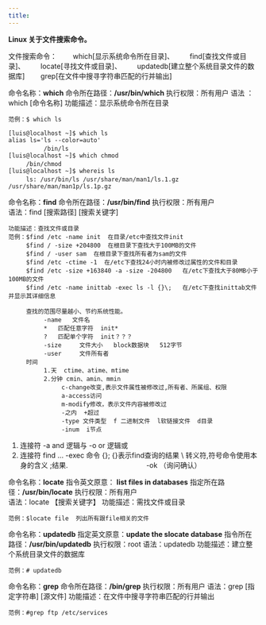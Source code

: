 ```yaml
---
title: 
---
```


**Linux 关于文件搜索命令。**

文件搜索命令：
　　which[显示系统命令所在目录]、
　　find[查找文件或目录]、
　　locate[寻找文件或目录]、
　　updatedb[建立整个系统目录文件的数据库]
　　grep[在文件中搜寻字符串匹配的行并输出]


命令名称：**which**   命令所在路径：**/usr/bin/which**   执行权限：所有用户
语法 ：which [命令名称]   功能描述：显示系统命令所在目录
```
范例：$ which ls
 
[luis@localhost ~]$ which ls
alias ls='ls --color=auto'
　　　　　　/bin/ls
[luis@localhost ~]$ which chmod
　　　/bin/chmod
[luis@localhost ~]$ whereis ls
　　　ls: /usr/bin/ls /usr/share/man/man1/ls.1.gz /usr/share/man/man1p/ls.1p.gz
```

命令名称：**find**   命令所在路径：**/usr/bin/find**    执行权限：所有用户  
语法：find [搜索路径] [搜索关键字]
```
功能描述：查找文件或目录
范例：$find /etc -name init  在目录/etc中查找文件init
　　　$find / -size +204800  在根目录下查找大于100MB的文件
　　　$find / -user sam  在根目录下查找所有者为sam的文件
　　　$find /etc -ctime -1  在/etc下查找24小时内被修改过属性的文件和目录
　　　$find /etc -size +163840 -a -size -204800   在/etc下查找大于80MB小于100MB的文件
　　　$find /etc -name inittab -exec ls -l {}\;   在/etc下查找inittab文件并显示其详细信息

　　　查找的范围尽量越小、节约系统性能。
　　　　　　-name   文件名
　　　　　　*   匹配任意字符  init*
　　　　　　?   匹配单个字符  init？？？
　　　　　　-size     文件大小   block数据块   512字节
　　　　　　-user     文件所有者
　　　时间
　　　　　　1.天  ctime、atime、mtime
　　　　　　2.分钟 cmin、amin、mmin
　　　　　　　　　c-change改变,表示文件属性被修改过,所有者、所属组、权限
　　　　　　　　　a-access访问
　　　　　　　　　m-modify修改，表示文件内容被修改过
　　　　　　　　　-之内  +超过
　　　　　　　　　-type 文件类型  f 二进制文件  l软链接文件  d目录
　　　　　　　　　-inum  i节点
```

1. 连接符  -a   and  逻辑与  -o  or 逻辑或
2. 连接符  find  ...  -exec 命令 {}\;   {}表示find查询的结果    \ 转义符,符号命令使用本身的含义 ;结果.
　　　　　　　　　　　-ok  （询问确认）

命令名称：**locate**   指令英文原意： **list files in databases**
指定所在路径：**/usr/bin/locate**  执行权限：所有用户  
语法：locate 【搜索关键字】 
功能描述：需找文件或目录
```
范例：$locate file  列出所有跟file相关的文件
```

命令名称：**updatedb**   指定英文原意：**update the slocate database**
指令所在路径：**/usr/bin/updatedb**   执行权限：root
语法：updatedb
功能描述：建立整个系统目录文件的数据库
```
范例：# updatedb
```

命令名称：**grep**   命令所在路径：**/bin/grep**  执行权限：所有用户
语法：grep [指定字符串] [源文件]
功能描述：在文件中搜寻字符串匹配的行并输出
```
范例：#grep ftp /etc/services
```


 
 